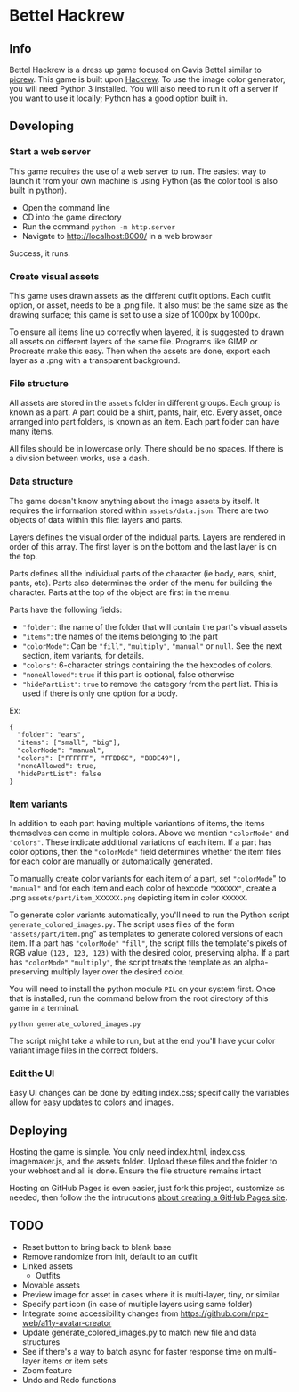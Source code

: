 # Bettel Hackrew

## Info

Bettel Hackrew is a dress up game focused on Gavis Bettel similar to [picrew](https://picrew.me/). This game is built upon [Hackrew](https://github.com/ksadov/hackrew). To use the image color generator, you will need Python 3 installed. You will also need to run it off a server if you want to use it locally; Python has a good option built in.

## Developing

### Start a web server

This game requires the use of a web server to run. The easiest way to launch it from your own machine is using Python (as the color tool is also built in python).

- Open the command line
- CD into the game directory
- Run the command `python -m http.server`
- Navigate to [http://localhost:8000/](http://localhost:8000/) in a web browser

Success, it runs.

### Create visual assets

This game uses drawn assets as the different outfit options. Each outfit option, or asset, needs to be a .png file. It also must be the same size as the drawing surface; this game is set to use a size of 1000px by 1000px.

To ensure all items line up correctly when layered, it is suggested to drawn all assets on different layers of the same file. Programs like GIMP or Procreate make this easy. Then when the assets are done, export each layer as a .png with a transparent background.

### File structure

All assets are stored in the `assets` folder in different groups. Each group is known as a part. A part could be a shirt, pants, hair, etc. Every asset, once arranged into part folders, is known as an item. Each part folder can have many items.

All files should be in lowercase only. There should be no spaces. If there is a division between works, use a dash.

### Data structure

The game doesn't know anything about the image assets by itself. It requires the information stored within `assets/data.json`. There are two objects of data within this file: layers and parts.

Layers defines the visual order of the indidual parts. Layers are rendered in order of this array. The first layer is on the bottom and the last layer is on the top.

Parts defines all the individual parts of the character (ie body, ears, shirt, pants, etc). Parts also determines the order of the menu for building the character. Parts at the top of the object are first in the menu.

Parts have the following fields:

- `"folder"`: the name of the folder that will contain the part's visual assets
- `"items"`: the names of the items belonging to the part
- `"colorMode"`: Can be `"fill"`, `"multiply"`, `"manual"` or `null`. See the next section, item variants, for details.
- `"colors"`: 6-character strings containing the the hexcodes of colors.
- `"noneAllowed"`: `true` if this part is optional, false otherwise
- `"hidePartList"`: `true` to remove the category from the part list. This is used if there is only one option for a body.

Ex:
```
{
  "folder": "ears",
  "items": ["small", "big"],
  "colorMode": "manual",
  "colors": ["FFFFFF", "FFBD6C", "BBDE49"],
  "noneAllowed": true,
  "hidePartList": false
}
```

### Item variants

In addition to each part having multiple variantions of items, the items themselves can come in multiple colors. Above we mention `"colorMode"` and `"colors"`. These indicate additional variations of each item. If a part has color options, then the `"colorMode"` field determines whether the item files for each color are manually or automatically generated.

To manually create color variants for each item of a part, set `"colorMode`" to `"manual"` and for each item and each color of hexcode `"XXXXXX"`, create a .png `assets/part/item_XXXXXX.png` depicting item in color `XXXXXX`.

To generate color variants automatically, you'll need to run the Python script `generate_colored_images.py`. The script uses files of the form `"assets/part/item.png`" as templates to generate colored versions of each item. If a part has `"colorMode"` `"fill"`, the script fills the template's pixels of RGB value `(123, 123, 123)` with the desired color, preserving alpha. If a part has `"colorMode"` `"multiply"`, the script treats the template as an alpha-preserving multiply layer over the desired color.

You will need to install the python module `PIL` on your system first. Once that is installed, run the command below from the root directory of this game in a terminal.

```
python generate_colored_images.py
```

The script might take a while to run, but at the end you'll have your color variant image files in the correct folders.

### Edit the UI

Easy UI changes can be done by editing index.css; specifically the variables allow for easy updates to colors and images.

## Deploying

Hosting the game is simple. You only need index.html, index.css, imagemaker.js, and the assets folder. Upload these files and the folder to your webhost and all is done. Ensure the file structure remains intact

Hosting on GitHub Pages is even easier, just fork this project, customize as needed, then follow the the intrucutions [about creating a GitHub Pages site](https://docs.github.com/en/pages/getting-started-with-github-pages/creating-a-github-pages-site).

## TODO

- Reset button to bring back to blank base
- Remove randomize from init, default to an outfit
- Linked assets
  - Outfits
- Movable assets
- Preview image for asset in cases where it is multi-layer, tiny, or similar
- Specify part icon (in case of multiple layers using same folder)
- Integrate some accessibility changes from https://github.com/npz-web/a11y-avatar-creator
- Update generate_colored_images.py to match new file and data structures
- See if there's a way to batch async for faster response time on multi-layer items or item sets
- Zoom feature
- Undo and Redo functions
